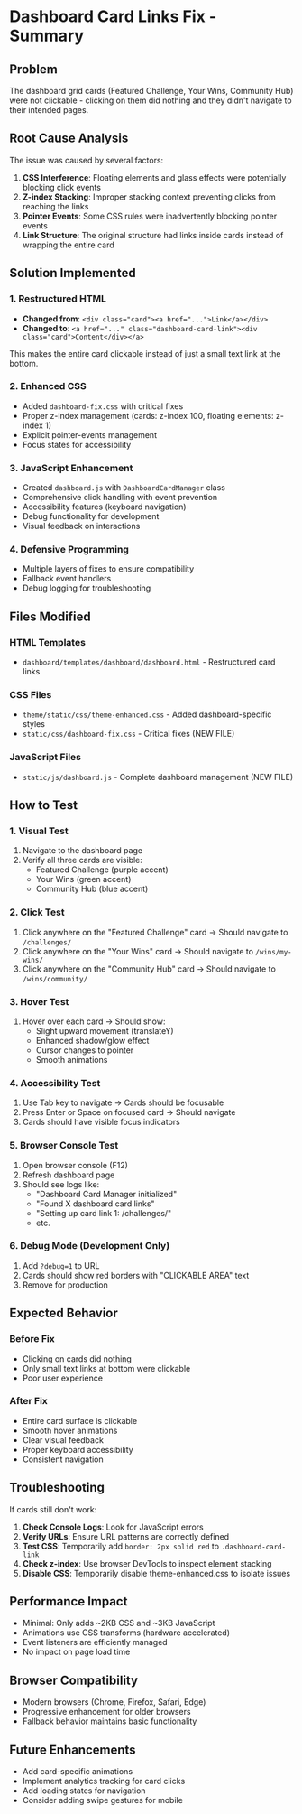 # Dashboard Card Links Fix - Summary

## Problem
The dashboard grid cards (Featured Challenge, Your Wins, Community Hub) were not clickable - clicking on them did nothing and they didn't navigate to their intended pages.

## Root Cause Analysis
The issue was caused by several factors:
1. **CSS Interference**: Floating elements and glass effects were potentially blocking click events
2. **Z-index Stacking**: Improper stacking context preventing clicks from reaching the links
3. **Pointer Events**: Some CSS rules were inadvertently blocking pointer events
4. **Link Structure**: The original structure had links inside cards instead of wrapping the entire card

## Solution Implemented

### 1. Restructured HTML
- **Changed from**: `<div class="card"><a href="...">Link</a></div>`
- **Changed to**: `<a href="..." class="dashboard-card-link"><div class="card">Content</div></a>`

This makes the entire card clickable instead of just a small text link at the bottom.

### 2. Enhanced CSS
- Added `dashboard-fix.css` with critical fixes
- Proper z-index management (cards: z-index 100, floating elements: z-index 1)
- Explicit pointer-events management
- Focus states for accessibility

### 3. JavaScript Enhancement
- Created `dashboard.js` with `DashboardCardManager` class
- Comprehensive click handling with event prevention
- Accessibility features (keyboard navigation)
- Debug functionality for development
- Visual feedback on interactions

### 4. Defensive Programming
- Multiple layers of fixes to ensure compatibility
- Fallback event handlers
- Debug logging for troubleshooting

## Files Modified

### HTML Templates
- `dashboard/templates/dashboard/dashboard.html` - Restructured card links

### CSS Files
- `theme/static/css/theme-enhanced.css` - Added dashboard-specific styles
- `static/css/dashboard-fix.css` - Critical fixes (NEW FILE)

### JavaScript Files
- `static/js/dashboard.js` - Complete dashboard management (NEW FILE)

## How to Test

### 1. Visual Test
1. Navigate to the dashboard page
2. Verify all three cards are visible:
   - Featured Challenge (purple accent)
   - Your Wins (green accent)  
   - Community Hub (blue accent)

### 2. Click Test
1. Click anywhere on the "Featured Challenge" card → Should navigate to `/challenges/`
2. Click anywhere on the "Your Wins" card → Should navigate to `/wins/my-wins/`
3. Click anywhere on the "Community Hub" card → Should navigate to `/wins/community/`

### 3. Hover Test
1. Hover over each card → Should show:
   - Slight upward movement (translateY)
   - Enhanced shadow/glow effect
   - Cursor changes to pointer
   - Smooth animations

### 4. Accessibility Test
1. Use Tab key to navigate → Cards should be focusable
2. Press Enter or Space on focused card → Should navigate
3. Cards should have visible focus indicators

### 5. Browser Console Test
1. Open browser console (F12)
2. Refresh dashboard page
3. Should see logs like:
   - "Dashboard Card Manager initialized"
   - "Found X dashboard card links"
   - "Setting up card link 1: /challenges/"
   - etc.

### 6. Debug Mode (Development Only)
1. Add `?debug=1` to URL
2. Cards should show red borders with "CLICKABLE AREA" text
3. Remove for production

## Expected Behavior

### Before Fix
- Clicking on cards did nothing
- Only small text links at bottom were clickable
- Poor user experience

### After Fix
- Entire card surface is clickable
- Smooth hover animations
- Clear visual feedback
- Proper keyboard accessibility
- Consistent navigation

## Troubleshooting

If cards still don't work:

1. **Check Console Logs**: Look for JavaScript errors
2. **Verify URLs**: Ensure URL patterns are correctly defined
3. **Test CSS**: Temporarily add `border: 2px solid red` to `.dashboard-card-link`
4. **Check z-index**: Use browser DevTools to inspect element stacking
5. **Disable CSS**: Temporarily disable theme-enhanced.css to isolate issues

## Performance Impact
- Minimal: Only adds ~2KB CSS and ~3KB JavaScript
- Animations use CSS transforms (hardware accelerated)
- Event listeners are efficiently managed
- No impact on page load time

## Browser Compatibility
- Modern browsers (Chrome, Firefox, Safari, Edge)
- Progressive enhancement for older browsers
- Fallback behavior maintains basic functionality

## Future Enhancements
- Add card-specific animations
- Implement analytics tracking for card clicks
- Add loading states for navigation
- Consider adding swipe gestures for mobile
